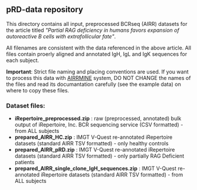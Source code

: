 <h2>pRD-data repository</h2>

This directory contains all input, preprocessed BCRseq (AIRR) datasets for the article titled *"Partial RAG deficiency in humans favors expansion of autoreactive B cells with extrafollicular fate"*.

All filenames are consistent with the data referenced in the above article. All files contain proerly aligned and annotated IgH, IgL and IgK sequences for each subject.

**Important**: Strict file naming and placing conventions are used. If you want to process this data with <a href="github.com/blazsop/airrmine">AIRRMINE</a> system, DO NOT CHANGE the names of the files and read its documantation carefully (see the example data) on where to copy these files.

<h3>Dataset files:</h3>

* **iRepertoire_preprocessed.zip** : raw (preprocessed, annotated) bulk output of iRepertoire, Inc. BCR sequencing service (CSV formatted) - from ALL subjects
* **prepared_AIRR_HC.zip** : IMGT V-Quest re-annotated iRepertoire datasets (standard AIRR TSV formatted) - only healthy controls
* **prepared_AIRR_pRD.zip** : IMGT V-Quest re-annotated iRepertoire datasets (standard AIRR TSV formatted) - only partially RAG Deficient patients
* **prepared_AIRR_single_clone_IgH_sequences.zip** :  IMGT V-Quest re-annotated iRepertoire datasets (standard AIRR TSV formatted) - from ALL subjects
